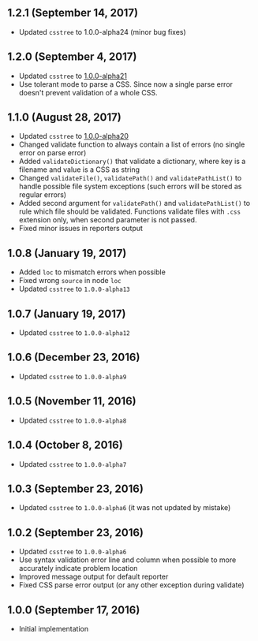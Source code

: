 ## 1.2.1 (September 14, 2017)

- Updated `csstree` to 1.0.0-alpha24 (minor bug fixes)

## 1.2.0 (September 4, 2017)

- Updated `csstree` to [1.0.0-alpha21](https://github.com/csstree/csstree/releases/tag/v1.0.0-alpha21)
- Use tolerant mode to parse a CSS. Since now a single parse error doesn't prevent validation of a whole CSS.

## 1.1.0 (August 28, 2017)

- Updated `csstree` to [1.0.0-alpha20](https://github.com/csstree/csstree/releases/tag/v1.0.0-alpha20)
- Changed validate function to always contain a list of errors (no single error on parse error)
- Added `validateDictionary()` that validate a dictionary, where key is a filename and value is a CSS as string
- Changed `validateFile()`, `validatePath()` and `validatePathList()` to handle possible file system exceptions (such errors will be stored as regular errors)
- Added second argument for `validatePath()` and `validatePathList()` to rule which file should be validated. Functions validate files with `.css` extension only, when second parameter is not passed.
- Fixed minor issues in reporters output

## 1.0.8 (January 19, 2017)

- Added `loc` to mismatch errors when possible
- Fixed wrong `source` in node `loc`
- Updated `csstree` to `1.0.0-alpha13`

## 1.0.7 (January 19, 2017)

- Updated `csstree` to `1.0.0-alpha12`

## 1.0.6 (December 23, 2016)

- Updated `csstree` to `1.0.0-alpha9`

## 1.0.5 (November 11, 2016)

- Updated `csstree` to `1.0.0-alpha8`

## 1.0.4 (October 8, 2016)

- Updated `csstree` to `1.0.0-alpha7`

## 1.0.3 (September 23, 2016)

- Updated `csstree` to `1.0.0-alpha6` (it was not updated by mistake)

## 1.0.2 (September 23, 2016)

- Updated `csstree` to `1.0.0-alpha6`
- Use syntax validation error line and column when possible to more accurately indicate problem location
- Improved message output for default reporter
- Fixed CSS parse error output (or any other exception during validate)

## 1.0.0 (September 17, 2016)

- Initial implementation

